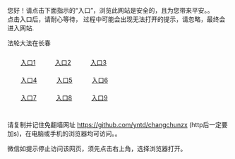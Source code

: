 您好！请点击下面指示的“入口”，浏览此网站是安全的，且为您带来平安。。 <br/>
点击入口后，请耐心等待， 过程中可能会出现无法打开的提示，请忽略，最终会进入网站. </br>

法轮大法在长春<br/>
<div style="padding:10px"><a style="margin:20px" target="_blank" href="https://d1vyqxwxqh3cps.cloudfront.net/2Qpsp?htgjiuo" id="ccLink1" rel="nofollow">入口1</a> <a target="_blank" style="margin:20px" href="https://d26x09go0kzk9p.cloudfront.net/2Qpsp?kuelqx" id="ccLink2" rel="nofollow">入口2</a> <a style="margin:20px" target="_blank" href="https://d2o0o75ykbugan.cloudfront.net/2Qpsp?ljijskt" id="ccLink3" rel="nofollow">入口3</a></div>

<div style="padding:10px" ><a style="margin:20px" target="_blank" href="https://d1vyqxwxqh3cps.cloudfront.net/2Qpsp?htgjiuo" id="ccLink4" rel="nofollow">入口4</a> <a style="margin:20px" href="https://d26x09go0kzk9p.cloudfront.net/2Qpsp?kuelqx" target="_blank" id="ccLink5" rel="nofollow">入口5</a> <a style="margin:20px" href="https://d2o0o75ykbugan.cloudfront.net/2Qpsp?ljijskt" target="_blank" id="ccLink6" rel="nofollow">入口6</a></div>

<div style="padding:10px"><a style="margin:20px" target="_blank" href="https://d1vyqxwxqh3cps.cloudfront.net/2Qpsp?htgjiuo" id="ccLink7" rel="nofollow">入口7</a> <a style="margin:20px" href="https://d26x09go0kzk9p.cloudfront.net/2Qpsp?kuelqx" target="_blank" id="ccLink8" rel="nofollow">入口8</a> <a style="margin:20px" target="_blank" href="https://d2o0o75ykbugan.cloudfront.net/2Qpsp?ljijskt" id="ccLink9" rel="nofollow">入口9</a></div>

<br/>



请复制并记住免翻墙网址 https://github.com/yntd/changchunzx (http后一定要加s)，在电脑或手机的浏览器均可访问。。<br/>

微信如提示停止访问该网页，须先点击右上角，选择浏览器打开。

